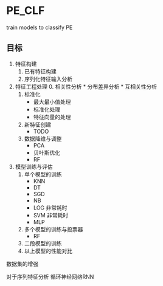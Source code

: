 # PE_CLF
train models to classify PE

## 目标
1. 特征构建
    1. 已有特征构建
    2. 序列化特征输入分析
2. 特征工程处理
    0. 相关性分析
        * 分布差异分析
        * 互相关性分析
    1. 标准化
        * 最大最小值处理
        * 标准化处理
        * 特征向量的处理
    2. 新特征创建
        * TODO
    3. 数据降维与调整
        * PCA
        * 贝叶斯优化
        * RF
3. 模型训练与评估
    1. 单个模型的训练
        * KNN
        * DT
        * SGD
        * NB
        * LOG 非常耗时
        * SVM 非常耗时
        * MLP
    2. 多个模型的训练与投票器
        * RF
    3. 二段模型的训练
    4. 以上模型的性能对比

数据集的增强

对于序列特征分析
    循环神经网络RNN

